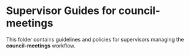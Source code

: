 # Supervisor Guides for council-meetings
This folder contains guidelines and policies for supervisors managing the **council-meetings** workflow.
